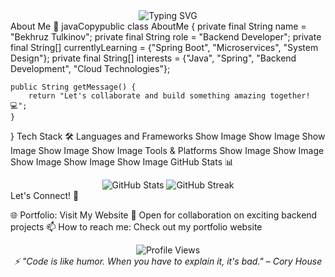 <div align="center">
  <img src="https://readme-typing-svg.demolab.com?font=Fira+Code&size=30&duration=3000&pause=1000&color=5865F2&width=435&lines=Hi+👋+I'm+Bekhruz;Backend+Developer" alt="Typing SVG" />
</div>
About Me 🚀
javaCopypublic class AboutMe {
    private final String name = "Bekhruz Tulkinov";
    private final String role = "Backend Developer";
    private final String[] currentlyLearning = {"Spring Boot", "Microservices", "System Design"};
    private final String[] interests = {"Java", "Spring", "Backend Development", "Cloud Technologies"};
    
    public String getMessage() {
        return "Let's collaborate and build something amazing together! 💻";
    }
}
Tech Stack 🛠️
Languages and Frameworks
Show Image
Show Image
Show Image
Show Image
Show Image
Tools & Platforms
Show Image
Show Image
Show Image
Show Image
Show Image
GitHub Stats 📊
<div align="center">
  <img src="https://github-readme-stats.vercel.app/api?username=neKamita&show_icons=true&theme=tokyonight" alt="GitHub Stats" />
  <img src="https://github-readme-streak-stats.herokuapp.com/?user=neKamita&theme=tokyonight" alt="GitHub Streak" />
</div>
Let's Connect! 🤝

🌐 Portfolio: Visit My Website
💼 Open for collaboration on exciting backend projects
📫 How to reach me: Check out my portfolio website

<div align="center">
  <img src="https://komarev.com/ghpvc/?username=neKamita&color=blueviolet" alt="Profile Views" />
</div>

<div align="center">
  <i>⚡ "Code is like humor. When you have to explain it, it's bad." – Cory House</i>
</div>
